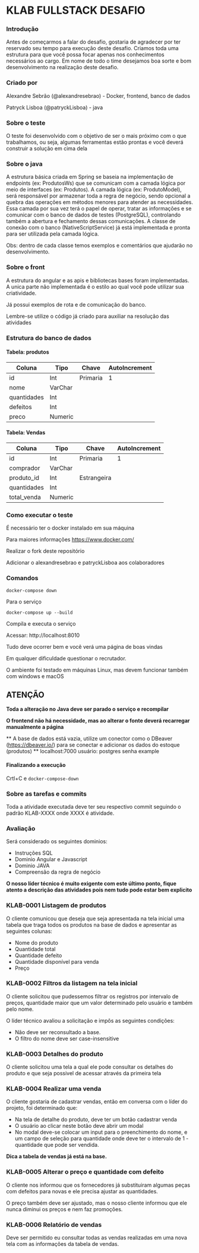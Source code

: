 # KLAB FULLSTACK DESAFIO

### Introdução
Antes de começarmos a falar do desafio, gostaria de agradecer 
por ter reservado seu tempo para execução deste desafio. 
Criamos toda uma estrutura para que você possa
focar apenas nos conhecimentos necessários ao cargo.
Em nome de todo o time desejamos boa sorte e bom desenvolvimento na
realização deste desafio.

### Criado por

Alexandre Sebrão (@alexandresebrao) - Docker, frontend, banco de 
dados

Patryck Lisboa (@patryckLisboa) - java

### Sobre o teste

O teste foi desenvolvido com o objetivo de ser o mais próximo 
com o que trabalhamos, ou seja, algumas ferramentas estão 
prontas e você deverá construir a solução em cima dela

### Sobre o java

A estrutura básica criada em Spring se baseia na
implementação de endpoints (ex: ProdutosWs) que se
comunicam com a camada lógica por meio de interfaces
(ex: Produtos).
A camada lógica (ex: ProdutoModel), será responsável
por armazenar toda a regra de negócio, sendo opcional a
quebra das operações em métodos menores para atender as necessidades. Essa camada por sua vez terá o papel de operar, tratar as informações e se comunicar com o banco de dados de testes (PostgreSQL), controlando também a abertura e fechamento dessas comunicações.
A classe de conexão com o banco (NativeScriptService) já
está implementada e pronta para ser utilizada pela camada
lógica.

Obs: dentro de cada classe temos exemplos e comentários que ajudarão no desenvolvimento.

### Sobre o front

A estrutura do angular e as apis e bibliotecas bases
foram implementadas. A unica parte não implementada é o
estilo ao qual você pode utilizar sua criatividade.

Já possui exemplos de rota e de comunicação do banco.

Lembre-se utilize o código já criado para auxiliar na resolução 
das atividades

### Estrutura do banco de dados

#### Tabela: produtos

| Coluna     | Tipo    | Chave    | AutoIncrement |
|------------|---------|----------|---------------|
| id         | Int     | Primaria | 1             |
| nome       | VarChar |          |               |
| quantidades | Int |          |               |
| defeitos | Int |          |               |         
| preco | Numeric |          |               |

#### Tabela: Vendas

| Coluna      | Tipo    | Chave       | AutoIncrement |
|-------------|---------|-------------|---------------|
| id          | Int     | Primaria    | 1             |
| comprador   | VarChar |             |               |
| produto_id  | Int | Estrangeira |               |
| quantidades | Int |             |               |         
| total_venda | Numeric |             |               |

### Como executar o teste
É necessário ter o docker instalado em sua máquina

Para maiores informações https://www.docker.com/

Realizar o fork deste repositório

Adicionar o alexandresebrao e patryckLisboa aos colaboradores

### Comandos 


`docker-compose down`

Para o serviço

`docker-compose up --build`

Compila e executa o serviço

Acessar: http://localhost:8010

Tudo deve ocorrer bem e você verá uma página de boas vindas

Em qualquer dificuldade questionar o recrutador.

O ambiente foi testado em máquinas Linux, mas devem funcionar também com windows e macOS

## ATENÇÃO

**Toda a alteração no Java deve ser parado o serviço e recompilar**

**O frontend não há necessidade, mas ao alterar o
fonte deverá recarregar manualmente a página**

** A base de dados está vazia, utilize um conector como o DBeaver (https://dbeaver.io/) para se conectar e adicionar os dados do estoque (produtos) **
localhost:7000 usuário: postgres senha example


#### Finalizando a execução
Crtl+C e `docker-compose-down`

### Sobre as tarefas e commits

Toda a atividade executada deve ter seu respectivo commit
seguindo o padrão KLAB-XXXX onde XXXX é atividade.

### Avaliação

Será considerado os seguintes dominios:
- Instruções SQL
- Dominio Angular e Javascript
- Dominio JAVA
- Compreensão da regra de negócio

**O nosso líder técnico é muito exigente com este último
ponto, fique atento a descrição das atividades pois nem
tudo pode estar bem explicito**

### KLAB-0001 Listagem de produtos

O cliente comunicou que deseja que seja apresentada
na tela inicial uma tabela que traga todos os produtos na
base de dados e apresentar as seguintes colunas:

- Nome do produto
- Quantidade total
- Quantidade defeito
- Quantidade disponível para venda
- Preço


### KLAB-0002 Filtros da listagem na tela inicial

O cliente solicitou que pudessemos filtrar os registros
por intervalo de preços, quantidade maior que um valor
determinado pelo usuário e também pelo nome.

O líder técnico avaliou a solicitação e impôs as seguintes
condições:

- Não deve ser reconsultado a base.
- O filtro do nome deve ser case-insensitive

### KLAB-0003 Detalhes do produto

O cliente solicitou uma tela a qual ele pode consultar
os detalhes do produto e que seja possivel de acessar através da primeira tela

### KLAB-0004 Realizar uma venda

O cliente gostaria de cadastrar vendas, então em conversa
com o líder do projeto, foi determinado que:

- Na tela de detalhe do produto, deve ter um botão
  cadastrar venda
- O usuário ao clicar neste botão deve abrir um modal
- No modal deve-se colocar um input para o preenchimento
  do nome, e um campo de seleção para quantidade onde deve ter o intervalo de 1 - quantidade que pode ser vendida.

**Dica a tabela de vendas já está na base.**

### KLAB-0005 Alterar o preço e quantidade com defeito

O cliente nos informou que os fornecedores já substituiram
algumas peças com defeitos para novas e ele precisa
ajustar as quantidades.

O preço também deve ser ajustado, mas o nosso cliente 
informou que ele nunca diminui os preços e nem faz promoções.

### KLAB-0006 Relatório de vendas

Deve ser permitido eu consultar todas as vendas realizadas
em uma nova tela com as informações da tabela de vendas.







